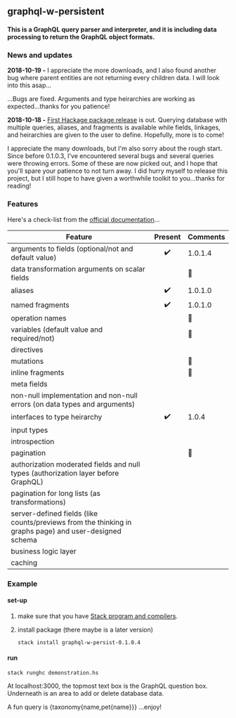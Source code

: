 ## graphql-w-persistent
#### This is a GraphQL query parser and interpreter, and it is including data processing to return the GraphQL object formats.


### News and updates

**2018-10-19 -** I appreciate the more downloads, and I also found another bug where parent entities are not returning every children data. I will look into this asap...

...Bugs are fixed. Arguments and type heirarchies are working as expected...thanks for you patience!

**2018-10-18 -** [First Hackage package release](https://hackage.haskell.org/package/graphql-w-persistent "graphql-w-persistent") is out. Querying database with multiple queries, aliases, and fragments is available while fields, linkages, and heirarchies are given to the user to define. Hopefully, more is to come!

I appreciate the many downloads, but I'm also sorry about the rough start. Since before 0.1.0.3, I've encountered several bugs and several queries were throwing errors. Some of these are now picked out, and I hope that you'll spare your patience to not turn away. I did hurry myself to release this project, but I still hope to have given a worthwhile toolkit to you...thanks for reading!

### Features

Here's a check-list from the [official documentation](https://graphql.github.io/)...

| Feature  | Present | Comments |
|----------|:-------:|----------|
| arguments to fields (optional/not and default value) | :heavy_check_mark: | 1.0.1.4 |
| data transformation arguments on scalar fields | | :thought_balloon: |
| aliases | :heavy_check_mark: | 1.0.1.0 |
| named fragments | :heavy_check_mark: | 1.0.1.0 |
| operation names | | :thought_balloon: |
| variables (default value and required/not) | | :thought_balloon: |
| directives | | |
| mutations  | | :thought_balloon: |
| inline fragments | | :thought_balloon: |
| meta fields | | |
| non-null implementation and non-null errors (on data types and arguments) | | |
| interfaces to type heirarchy | :heavy_check_mark: | 1.0.4 |
| input types | | |
| introspection | | |
| pagination | | :thought_balloon: |
| authorization moderated fields and null types (authorization layer before GraphQL) | | |
| pagination for long lists (as transformations) | | |
| server-defined fields (like counts/previews from the thinking in graphs page) and user-designed schema | | |
| business logic layer | | |
| caching | | |

### Example

#### set-up

1. make sure that you have [Stack program and compilers](https://haskell-lang.org/get-started).

2. install package (there maybe is a later version)

    ```
    stack install graphql-w-persist-0.1.0.4
    ```

#### run

```
stack runghc demonstration.hs
```

At localhost:3000, the topmost text box is the GraphQL question box. Underneath is an area to add or delete database data.

A fun query is {taxonomy{name,pet{name}}} ...enjoy!